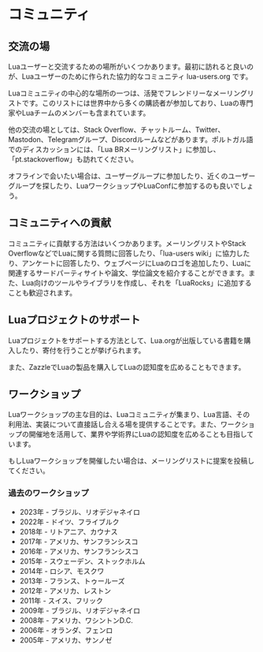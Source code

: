 # コミュニティ

## 交流の場

Luaユーザーと交流するための場所がいくつかあります。最初に訪れると良いのが、Luaユーザーのために作られた協力的なコミュニティ lua-users.org です。

Luaコミュニティの中心的な場所の一つは、活発でフレンドリーなメーリングリストです。このリストには世界中から多くの購読者が参加しており、Luaの専門家やLuaチームのメンバーも含まれています。

他の交流の場としては、Stack Overflow、チャットルーム、Twitter、Mastodon、Telegramグループ、Discordルームなどがあります。ポルトガル語でのディスカッションには、「Lua BRメーリングリスト」に参加し、「pt.stackoverflow」も訪れてください。

オフラインで会いたい場合は、ユーザーグループに参加したり、近くのユーザーグループを探したり、LuaワークショップやLuaConfに参加するのも良いでしょう。

## コミュニティへの貢献

コミュニティに貢献する方法はいくつかあります。メーリングリストやStack OverflowなどでLuaに関する質問に回答したり、「lua-users wiki」に協力したり、アンケートに回答したり、ウェブページにLuaのロゴを追加したり、Luaに関連するサードパーティサイトや論文、学位論文を紹介することができます。また、Lua向けのツールやライブラリを作成し、それを「LuaRocks」に追加することも歓迎されます。

## Luaプロジェクトのサポート

Luaプロジェクトをサポートする方法として、Lua.orgが出版している書籍を購入したり、寄付を行うことが挙げられます。

また、ZazzleでLuaの製品を購入してLuaの認知度を広めることもできます。

## ワークショップ

Luaワークショップの主な目的は、Luaコミュニティが集まり、Lua言語、その利用法、実装について直接話し合える場を提供することです。また、ワークショップの開催地を活用して、業界や学術界にLuaの認知度を広めることも目指しています。

もしLuaワークショップを開催したい場合は、メーリングリストに提案を投稿してください。

### 過去のワークショップ

- 2023年 - ブラジル、リオデジャネイロ
- 2022年 - ドイツ、フライブルク
- 2018年 - リトアニア、カウナス
- 2017年 - アメリカ、サンフランシスコ
- 2016年 - アメリカ、サンフランシスコ
- 2015年 - スウェーデン、ストックホルム
- 2014年 - ロシア、モスクワ
- 2013年 - フランス、トゥールーズ
- 2012年 - アメリカ、レストン
- 2011年 - スイス、フリック
- 2009年 - ブラジル、リオデジャネイロ
- 2008年 - アメリカ、ワシントンD.C.
- 2006年 - オランダ、フェンロ
- 2005年 - アメリカ、サンノゼ